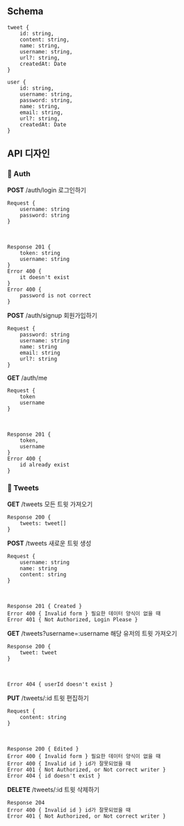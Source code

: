 ## Schema

```
tweet {
    id: string,
    content: string,
    name: string,
    username: string,
    url?: string,
    createdAt: Date
}

user {
    id: string,
    username: string,
    password: string,
    name: string,
    email: string,
    url?: string,
    createdAt: Date
}
```

## API 디자인

### 🍟 Auth

**POST** /auth/login 로그인하기

    Request {
        username: string
        password: string
    }

<br>

    Response 201 {
        token: string
        username: string
    }
    Error 400 {
        it doesn't exist
    }
    Error 400 {
        password is not correct
    }

**POST** /auth/signup 회원가입하기

    Request {
        password: string
        username: string
        name: string
        email: string
        url?: string
    }

**GET** /auth/me

    Request {
        token
        username
    }

<br>

    Response 201 {
        token,
        username
    }
    Error 400 {
        id already exist
    }

### 🍟 Tweets

**GET** /tweets 모든 트윗 가져오기

    Response 200 {
        tweets: tweet[]
    }

**POST** /tweets 새로운 트윗 생성

    Request {
        username: string
        name: string
        content: string
    }

<br>

    Response 201 { Created }
    Error 400 { Invalid form } 필요한 데이터 양식이 없을 때
    Error 401 { Not Authorized, Login Please }

**GET** /tweets?username=:username 해당 유저의 트윗 가져오기

    Response 200 {
        tweet: tweet
    }

<br>

    Error 404 { userId doesn't exist }

**PUT** /tweets/:id 트윗 편집하기

    Request {
        content: string
    }

<br>

    Response 200 { Edited }
    Error 400 { Invalid form } 필요한 데이터 양식이 없을 때
    Error 400 { Invalid id } id가 잘못되었을 때
    Error 401 { Not Authorized, or Not correct writer }
    Error 404 { id doesn't exist }

**DELETE** /tweets/:id 트윗 삭제하기

    Response 204
    Error 400 { Invalid id } id가 잘못되었을 때
    Error 401 { Not Authorized, or Not correct writer }
